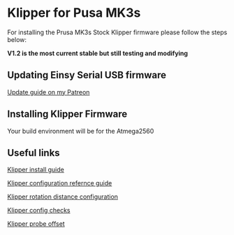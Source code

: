 # Klipper for Pusa MK3s

For installing the Prusa MK3s Stock Klipper firmware please follow the steps below:

__V1.2 is the most current stable but still testing and modifying__


## Updating Einsy Serial USB firmware

[Update guide on my Patreon](https://www.patreon.com/posts/stock-prusa-mk3s-48015680)

## Installing Klipper Firmware

Your build environment will be for the Atmega2560

## Useful links

[Klipper install guide](https://www.klipper3d.org/Installation.html)

[Klipper configuration refernce guide](https://github.com/KevinOConnor/klipper/blob/master/docs/Config_Reference.md)

[Klipper rotation distance configuration](https://github.com/KevinOConnor/klipper/blob/master/docs/Rotation_Distance.md)

[Klipper config checks](https://github.com/KevinOConnor/klipper/blob/master/docs/Config_checks.md)

[Klipper probe offset](https://github.com/KevinOConnor/klipper/blob/master/docs/Probe_Calibrate.md)
